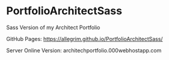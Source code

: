 # PortfolioArchitectSass

Sass Version of my Architect Portfolio 

GitHub Pages: https://allegrim.github.io/PortfolioArchitectSass/

Server Online Version: architechportfolio.000webhostapp.com
 
